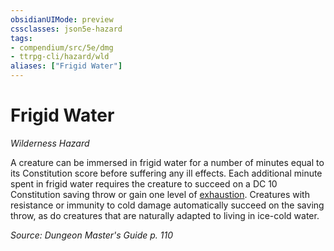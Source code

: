 ```yaml
---
obsidianUIMode: preview
cssclasses: json5e-hazard
tags:
- compendium/src/5e/dmg
- ttrpg-cli/hazard/wld
aliases: ["Frigid Water"]
---
```

# Frigid Water
*Wilderness Hazard*  

A creature can be immersed in frigid water for a number of minutes equal to its Constitution score before suffering any ill effects. Each additional minute spent in frigid water requires the creature to succeed on a DC 10 Constitution saving throw or gain one level of [exhaustion](/compendium/rules/conditions.md#exhaustion). Creatures with resistance or immunity to cold damage automatically succeed on the saving throw, as do creatures that are naturally adapted to living in ice-cold water.

*Source: Dungeon Master's Guide p. 110*
